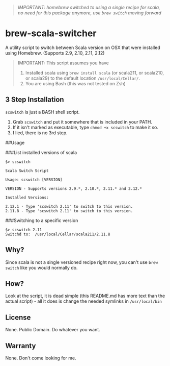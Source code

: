 > _IMPORTANT: homebrew switched to using a single recipe for scala, no need for this package anymore, use `brew switch` moving forward_

brew-scala-switcher
===================

A utility script to switch between Scala version on OSX that were installed using Homebrew. (Supports 2.9, 2.10, 2.11, 2.12)

> IMPORTANT: This script assumes you have 
>
> 1. Installed scala using `brew install scala` (or scala211, or scala210, or scala29) to the default location `/usr/local/Cellar/`. 
> 2. You are using Bash (this was not tested on Zsh)

## 3 Step Installation

`scswitch` is just a BASH shell script.

1. Grab `scswitch` and put it somewhere that is included in your PATH.
2. If it isn't marked as executable, type  `chmod +x scswitch` to make it so.
3. I lied, there is no 3rd step. 

##Usage
 
###List installed versions of scala

    $> scswitch 
    
    Scala Switch Script
    
    Usage: scswitch [VERSION]
    
    VERSION - Supports versions 2.9.*, 2.10.*, 2.11.* and 2.12.*
    
    Installed Versions:
    
    2.12.1 - Type 'scswitch 2.11' to switch to this version.
    2.11.8 - Type 'scswitch 2.11' to switch to this version.
    
###Switching to a specific version

    $> scswitch 2.11
    Switchd to:  /usr/local/Cellar/scala211/2.11.8

## Why?

Since scala is not a single versioned recipe right now, you can't use `brew switch` like you would normally do.

## How?

Look at the script, it is dead simple (this README.md has more text than the actual script) - all it does is change the needed symlinks in `/usr/local/bin`

## License
None. Public Domain. Do whatever you want.

## Warranty
None. Don't come looking for me.
